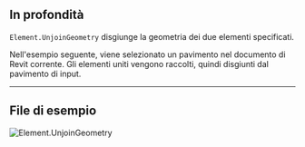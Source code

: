 ## In profondità
`Element.UnjoinGeometry` disgiunge la geometria dei due elementi specificati.

Nell'esempio seguente, viene selezionato un pavimento nel documento di Revit corrente. Gli elementi uniti vengono raccolti, quindi disgiunti dal pavimento di input.
___
## File di esempio

![Element.UnjoinGeometry](./Revit.Elements.Element.UnjoinGeometry_img.jpg)
